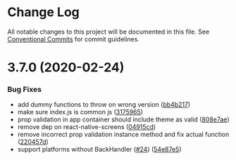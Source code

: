 # Change Log

All notable changes to this project will be documented in this file.
See [Conventional Commits](https://conventionalcommits.org) for commit guidelines.

# 3.7.0 (2020-02-24)


### Bug Fixes

* add dummy functions to throw on wrong version ([bb4b217](https://github.com/react-navigation/react-navigation-native/commit/bb4b21712aa7e2ef488d1fd69eba1368d0a9a9d0))
* make sure index.js is common js ([3175965](https://github.com/react-navigation/react-navigation-native/commit/31759653955daaeb1c338382c33b00c7ec9c422c))
* prop validation in app container should include theme as valid ([808e7ae](https://github.com/react-navigation/react-navigation-native/commit/808e7aecafc73408346847523a91902a319b1d60))
* remove dep on react-native-screens ([04915cd](https://github.com/react-navigation/react-navigation-native/commit/04915cd88cb26da62c3657c04255431ce968e72f))
* remove incorrect prop validation instance method and fix actual function ([220457d](https://github.com/react-navigation/react-navigation-native/commit/220457da6581dcc9e6fff4961ecc49cf9ec9ece8))
* support platforms without BackHandler ([#24](https://github.com/react-navigation/react-navigation-native/issues/24)) ([54e87e5](https://github.com/react-navigation/react-navigation-native/commit/54e87e5e30e418274f7a1711577234f7f8dc8c2a))
